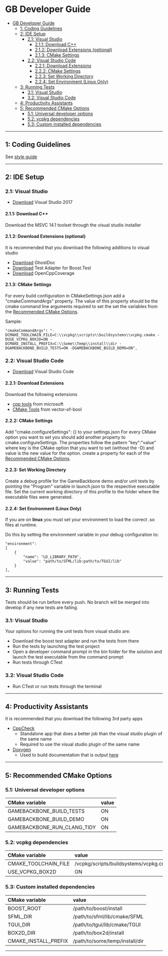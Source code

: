 # GB Developer Guide

- [GB Developer Guide](#gb-developer-guide)
  - [1: Coding Guidelines](#1-coding-guidelines)
  - [2: IDE Setup](#2-ide-setup)
    - [2.1: Visual Studio](#21-visual-studio)
      - [2.1.1: Download C++](#211-download-c)
      - [2.1.2: Download Extensions (optional)](#212-download-extensions-optional)
      - [2.1.3: CMake Settings](#213-cmake-settings)
    - [2.2: Visual Studio Code](#22-visual-studio-code)
      - [2.2.1: Download Extensions](#221-download-extensions)
      - [2.2.2: CMake Settings](#222-cmake-settings)
      - [2.2.3: Set Working Directory](#223-set-working-directory)
      - [2.2.4: Set Environment (Linux Only)](#224-set-environment-linux-only)
  - [3: Running Tests](#3-running-tests)
    - [3.1: Visual Studio](#31-visual-studio)
    - [3.2: Visual Studio Code](#32-visual-studio-code)
  - [4: Productivity Assistants](#4-productivity-assistants)
  - [5: Recommended CMake Options](#5-recommended-cmake-options)
    - [5.1: Universal developer options](#51-universal-developer-options)
    - [5.2: vcpkg dependencies](#52-vcpkg-dependencies)
    - [5.3: Custom installed dependencies](#53-custom-installed-dependencies)

***

## 1: Coding Guidelines

See [style guide](https://github.com/AgreeableDeerGames/GameBackbone/blob/master/Guides/StyleGuide.txt)

***

## 2: IDE Setup
### 2.1: Visual Studio
* [Download](https://visualstudio.microsoft.com/downloads/) Visual Studio 2017

#### 2.1.1: Download C++
Download the MSVC 14.1 toolset through the visual studio installer

#### 2.1.2: Download Extensions (optional) 
It is recommended that you download the following additions to visual studio
* [Download](https://marketplace.visualstudio.com/items?itemName=sergeb.GhostDoc) GhostDoc
* [Download](https://marketplace.visualstudio.com/items?itemName=VisualCPPTeam.TestAdapterforBoostTest) Test Adapter for Boost.Test
* [Download](https://marketplace.visualstudio.com/items?itemName=OpenCppCoverage.OpenCppCoveragePlugin) OpenCppCoverage

#### 2.1.3: CMake Settings
For every build configuration in CMakeSettings.json add a "cmakeCommandArgs" property.
The value of this property should be the cmake command line arguments required to set the set the variables from the [Recommended CMake Options](#5-recommended-cmake-options).

Sample:

    "cmakeCommandArgs": "-DCMAKE_TOOLCHAIN_FILE=C:\\vcpkg\\scripts\\buildsystems\\vcpkg.cmake -DUSE_VCPKG_BOX2D=ON -DCMAKE_INSTALL_PREFIX=C:\\Some\\Temp\\install\\dir -DGAMEBACKBONE_BUILD_TESTS=ON -DGAMEBACKBONE_BUILD_DEMO=ON",
    

### 2.2: Visual Studio Code
* [Download](https://code.visualstudio.com/) Visual Studio Code

#### 2.2.1: Download Extensions
Download the following extensions
* [cpp tools](https://marketplace.visualstudio.com/items?itemName=ms-vscode.cpptools) from microsoft
* [CMake Tools](https://marketplace.visualstudio.com/items?itemName=vector-of-bool.cmake-tools) from vector-of-bool

#### 2.2.2: CMake Settings
Add "cmake.configureSettings": {} to your settings.json
For every CMake option you want to set you should add another property to cmake.configureSettings. The properties follow the pattern "key":"value" where key is the CMake option that you want to set (without the -D) and value is the new value for the option. create a property for each of the [Recommended CMake Options](#5-recommended-cmake-options).


#### 2.2.3: Set Working Directory

Create a debug profile for the GameBackbone demo and/or unit tests by pointing the "Program" variable in launch.json to the respective executable file.
Set the current working directory of this profile to the folder where the executable files were generated.

#### 2.2.4: Set Environment (Linux Only)

If you are on **linux** you must set your environment to load the correct .so files at runtime. 

Do this by setting the environment variable in your debug configuration to:

    "environment": 
    [
	    {
	        "name": "LD_LIBRARY_PATH",
	        "value": "path/to/SFML/lib:path/to/TGUI/lib"
	    }
    ],

***
## 3: Running Tests
Tests should be run before every push. No branch will be merged into develop if any new tests are failing.

### 3.1: Visual Studio
Your options for running the unit tests from visual studio are:
* Download the boost test adapter and run the tests from there
* Run the tests by launching the test project
* Open a developer command prompt in the bin folder for the solution and launch the test executable from the command prompt
* Run tests through CTest
### 3.2: Visual Studio Code
* Run CTest or run tests through the terminal
***
## 4: Productivity Assistants
It is recommended that you download the following 3rd party apps
* [CppCheck](http://cppcheck.sourceforge.net/)
  - Standalone app that does a better job than the visual studio plugin of the same name
  - Required to use the visual studio plugin of the same name
* [Doxygen](http://www.stack.nl/~dimitri/doxygen/index.html)
  - Used to build documentation that is output [here](https://AgreeableDeerGames.github.io/GameBackbone/)

***
## 5: Recommended CMake Options

### 5.1: Universal developer options

|CMake variable|value|
|:---|:---|
|GAMEBACKBONE_BUILD_TESTS|ON|
|GAMEBACKBONE_BUILD_DEMO|ON|
|GAMEBACKBONE_RUN_CLANG_TIDY|ON|

### 5.2: vcpkg dependencies

|CMake variable|value|
|:---|:---|
|CMAKE_TOOLCHAIN_FILE|/vcpkg/scripts/buildsystems/vcpkg.cmake|
|USE_VCPKG_BOX2D|ON|

### 5.3: Custom installed dependencies

|CMake variable|value|
|:---|:---|
|BOOST_ROOT|/path/to/boost/install|
|SFML_DIR|/path/to/sfml/lib/cmake/SFML|
|TGUI_DIR|/path/to/tgui/lib/cmake/TGUI|
|BOX2D_DIR|/path/to/box2d/install|
|CMAKE_INSTALL_PREFIX|/path/to/some/temp/install/dir|

***